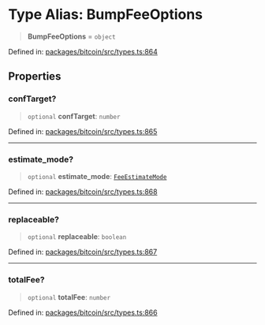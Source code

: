 # Type Alias: BumpFeeOptions

> **BumpFeeOptions** = `object`

Defined in: [packages/bitcoin/src/types.ts:864](https://github.com/dcdpr/did-btcr2-js/blob/c82bc5c69016e1146a0c52c6e6b21621f5abd6d4/packages/bitcoin/src/types.ts#L864)

## Properties

### confTarget?

> `optional` **confTarget**: `number`

Defined in: [packages/bitcoin/src/types.ts:865](https://github.com/dcdpr/did-btcr2-js/blob/c82bc5c69016e1146a0c52c6e6b21621f5abd6d4/packages/bitcoin/src/types.ts#L865)

***

### estimate\_mode?

> `optional` **estimate\_mode**: [`FeeEstimateMode`](FeeEstimateMode.md)

Defined in: [packages/bitcoin/src/types.ts:868](https://github.com/dcdpr/did-btcr2-js/blob/c82bc5c69016e1146a0c52c6e6b21621f5abd6d4/packages/bitcoin/src/types.ts#L868)

***

### replaceable?

> `optional` **replaceable**: `boolean`

Defined in: [packages/bitcoin/src/types.ts:867](https://github.com/dcdpr/did-btcr2-js/blob/c82bc5c69016e1146a0c52c6e6b21621f5abd6d4/packages/bitcoin/src/types.ts#L867)

***

### totalFee?

> `optional` **totalFee**: `number`

Defined in: [packages/bitcoin/src/types.ts:866](https://github.com/dcdpr/did-btcr2-js/blob/c82bc5c69016e1146a0c52c6e6b21621f5abd6d4/packages/bitcoin/src/types.ts#L866)
